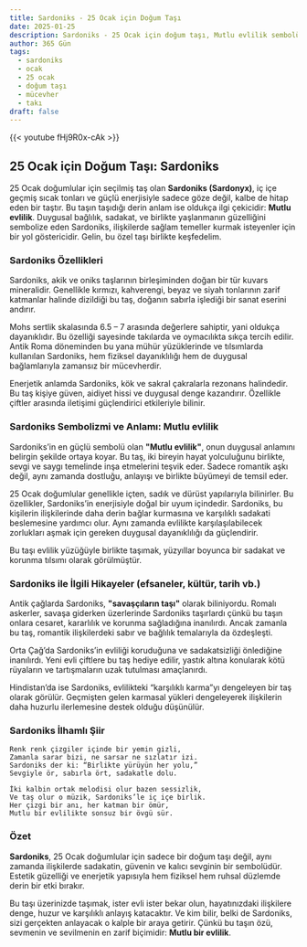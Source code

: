 ```yaml
---
title: Sardoniks - 25 Ocak için Doğum Taşı
date: 2025-01-25
description: Sardoniks - 25 Ocak için doğum taşı, Mutlu evlilik sembolü. Bu özel taşın derin anlamını öğrenin.
author: 365 Gün
tags:
  - sardoniks
  - ocak
  - 25 ocak
  - doğum taşı
  - mücevher
  - takı
draft: false
---
```


{{< youtube fHj9R0x-cAk >}}

## 25 Ocak için Doğum Taşı: Sardoniks

25 Ocak doğumlular için seçilmiş taş olan **Sardoniks (Sardonyx)**, iç içe geçmiş sıcak tonları ve güçlü enerjisiyle sadece göze değil, kalbe de hitap eden bir taştır. Bu taşın taşıdığı derin anlam ise oldukça ilgi çekicidir: **Mutlu evlilik**. Duygusal bağlılık, sadakat, ve birlikte yaşlanmanın güzelliğini sembolize eden Sardoniks, ilişkilerde sağlam temeller kurmak isteyenler için bir yol göstericidir. Gelin, bu özel taşı birlikte keşfedelim.

### Sardoniks Özellikleri

Sardoniks, akik ve oniks taşlarının birleşiminden doğan bir tür kuvars mineralidir. Genellikle kırmızı, kahverengi, beyaz ve siyah tonlarının zarif katmanlar halinde dizildiği bu taş, doğanın sabırla işlediği bir sanat eserini andırır.

Mohs sertlik skalasında 6.5 – 7 arasında değerlere sahiptir, yani oldukça dayanıklıdır. Bu özelliği sayesinde takılarda ve oymacılıkta sıkça tercih edilir. Antik Roma döneminden bu yana mühür yüzüklerinde ve tılsımlarda kullanılan Sardoniks, hem fiziksel dayanıklılığı hem de duygusal bağlamlarıyla zamansız bir mücevherdir.

Enerjetik anlamda Sardoniks, kök ve sakral çakralarla rezonans halindedir. Bu taş kişiye güven, aidiyet hissi ve duygusal denge kazandırır. Özellikle çiftler arasında iletişimi güçlendirici etkileriyle bilinir.

### Sardoniks Sembolizmi ve Anlamı: Mutlu evlilik

Sardoniks’in en güçlü sembolü olan **"Mutlu evlilik"**, onun duygusal anlamını belirgin şekilde ortaya koyar. Bu taş, iki bireyin hayat yolculuğunu birlikte, sevgi ve saygı temelinde inşa etmelerini teşvik eder. Sadece romantik aşkı değil, aynı zamanda dostluğu, anlayışı ve birlikte büyümeyi de temsil eder.

25 Ocak doğumlular genellikle içten, sadık ve dürüst yapılarıyla bilinirler. Bu özellikler, Sardoniks’in enerjisiyle doğal bir uyum içindedir. Sardoniks, bu kişilerin ilişkilerinde daha derin bağlar kurmasına ve karşılıklı sadakati beslemesine yardımcı olur. Aynı zamanda evlilikte karşılaşılabilecek zorlukları aşmak için gereken duygusal dayanıklılığı da güçlendirir.

Bu taşı evlilik yüzüğüyle birlikte taşımak, yüzyıllar boyunca bir sadakat ve korunma tılsımı olarak görülmüştür.

### Sardoniks ile İlgili Hikayeler (efsaneler, kültür, tarih vb.)

Antik çağlarda Sardoniks, **"savaşçıların taşı"** olarak biliniyordu. Romalı askerler, savaşa giderken üzerlerinde Sardoniks taşırlardı çünkü bu taşın onlara cesaret, kararlılık ve korunma sağladığına inanılırdı. Ancak zamanla bu taş, romantik ilişkilerdeki sabır ve bağlılık temalarıyla da özdeşleşti.

Orta Çağ’da Sardoniks’in evliliği koruduğuna ve sadakatsizliği önlediğine inanılırdı. Yeni evli çiftlere bu taş hediye edilir, yastık altına konularak kötü rüyaların ve tartışmaların uzak tutulması amaçlanırdı.

Hindistan’da ise Sardoniks, evlilikteki “karşılıklı karma”yı dengeleyen bir taş olarak görülür. Geçmişten gelen karmasal yükleri dengeleyerek ilişkilerin daha huzurlu ilerlemesine destek olduğu düşünülür.

### Sardoniks İlhamlı Şiir

```
Renk renk çizgiler içinde bir yemin gizli,  
Zamanla sarar bizi, ne sarsar ne sızlatır izi.  
Sardoniks der ki: “Birlikte yürüyün her yolu,”  
Sevgiyle ör, sabırla ört, sadakatle dolu.

İki kalbin ortak melodisi olur bazen sessizlik,  
Ve taş olur o müzik, Sardoniks’le iç içe birlik.  
Her çizgi bir anı, her katman bir ömür,  
Mutlu bir evlilikte sonsuz bir övgü sür.
```

### Özet

**Sardoniks**, 25 Ocak doğumlular için sadece bir doğum taşı değil, aynı zamanda ilişkilerde sadakatin, güvenin ve kalıcı sevginin bir sembolüdür. Estetik güzelliği ve enerjetik yapısıyla hem fiziksel hem ruhsal düzlemde derin bir etki bırakır.

Bu taşı üzerinizde taşımak, ister evli ister bekar olun, hayatınızdaki ilişkilere denge, huzur ve karşılıklı anlayış katacaktır. Ve kim bilir, belki de Sardoniks, sizi gerçekten anlayacak o kalple bir araya getirir. Çünkü bu taşın özü, sevmenin ve sevilmenin en zarif biçimidir: **Mutlu bir evlilik**.